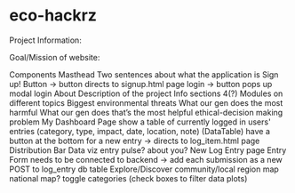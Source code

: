 # eco-hackrz

Project Information:

Goal/Mission of website: 


Components 
    Masthead
        Two sentences about what the application is
        Sign up! Button -> button directs to signup.html page 
        login -> button pops up modal login
    About
        Description of the project 
    Info sections
        4(?) Modules on different topics 
            Biggest environmental threats
            What our gen does the most harmful
            What our gen does that’s the most helpful
            ethical-decision making problem
    My Dashboard Page
        show a table of currently logged in users' entries (category, type, impact, date, location, note) (DataTable)
        have a button at the bottom for a new entry -> directs to log_item.html page 
        Distribution Bar Data viz
        entry pulse?
        about you? 
    New Log Entry page
        Entry Form
        needs to be connected to backend -> add each submission as a new POST to log_entry db table
    Explore/Discover
        community/local region map
        national map? 
        toggle categories (check boxes to filter data plots)
